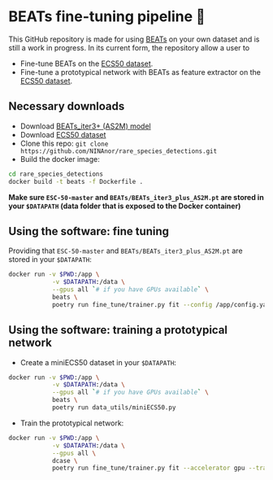 # BEATs fine-tuning pipeline :musical_note:

This GitHub repository is made for using [BEATs](https://arxiv.org/abs/2212.09058) on your own dataset and is still a work in progress. In its current form, the repository allow a user to 

- Fine-tune BEATs on the [ECS50 dataset](https://github.com/karolpiczak/ESC-50). 
- Fine-tune a prototypical network with BEATs as feature extractor on the [ECS50 dataset](https://github.com/karolpiczak/ESC-50). 

## Necessary downloads

- Download [BEATs_iter3+ (AS2M) model](https://msranlcmtteamdrive.blob.core.windows.net/share/BEATs/BEATs_iter3_plus_AS2M.pt?sv=2020-08-04&st=2022-12-18T10%3A40%3A53Z&se=3022-12-19T10%3A40%3A00Z&sr=b&sp=r&sig=SKBQMA7MRAMFv7Avyu8a4EkFOlkEhf8nF0Jc2wlYd%2B0%3D)
- Download [ECS50 dataset](https://github.com/karoldvl/ESC-50/archive/master.zip)
- Clone this repo: `git clone https://github.com/NINAnor/rare_species_detections.git`
- Build the docker image:

```bash
cd rare_species_detections
docker build -t beats -f Dockerfile .
```

**Make sure `ESC-50-master` and `BEATs/BEATs_iter3_plus_AS2M.pt` are stored in your `$DATAPATH` (data folder that is exposed to the Docker container)**

## Using the software: fine tuning

Providing that `ESC-50-master` and `BEATs/BEATs_iter3_plus_AS2M.pt` are stored in your `$DATAPATH`:

```bash
docker run -v $PWD:/app \
            -v $DATAPATH:/data \
            --gpus all `# if you have GPUs available` \
            beats \ 
            poetry run fine_tune/trainer.py fit --config /app/config.yaml
```

## Using the software: training a prototypical network

- Create a miniECS50 dataset in your `$DATAPATH`:

```bash
docker run -v $PWD:/app \
            -v $DATAPATH:/data \
            --gpus all `# if you have GPUs available` \
            beats \ 
            poetry run data_utils/miniECS50.py
```

- Train the prototypical network:

```bash
docker run -v $PWD:/app \
            -v $DATAPATH:/data \
            --gpus all \
            dcase \
            poetry run fine_tune/trainer.py fit --accelerator gpu --trainer.gpus 1 --data.batch_size 16
```